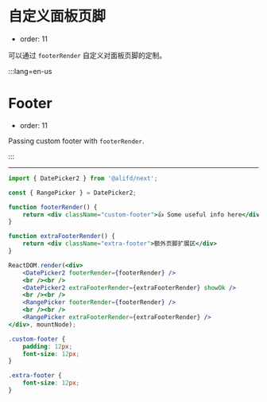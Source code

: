 # 自定义面板页脚

- order: 11

可以通过 `footerRender` 自定义对面板页脚的定制。

:::lang=en-us
# Footer

- order: 11

Passing custom footer with `footerRender`.

:::

---


````jsx
import { DatePicker2 } from '@alifd/next';

const { RangePicker } = DatePicker2;

function footerRender() {
    return <div className="custom-footer">👍 Some useful info here</div>;
}

function extraFooterRender() {
    return <div className="extra-footer">额外页脚扩展区</div>
}

ReactDOM.render(<div>
    <DatePicker2 footerRender={footerRender} />
    <br /><br />
    <DatePicker2 extraFooterRender={extraFooterRender} showOk />
    <br /><br />
    <RangePicker footerRender={footerRender} />
    <br /><br />
    <RangePicker extraFooterRender={extraFooterRender} />
</div>, mountNode);
````

````css
.custom-footer {
    padding: 12px;
    font-size: 12px;
}

.extra-footer {
    font-size: 12px;
}
````

